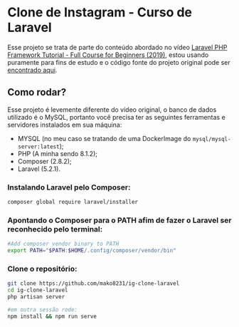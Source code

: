 # Clone de Instagram - Curso de Laravel 

Esse projeto se trata de parte do conteúdo abordado no vídeo [Laravel PHP Framework Tutorial - Full Course for Beginners (2019)](https://www.youtube.com/watch?v=ImtZ5yENzgE), estou usando puramente para fins de estudo e o código fonte do projeto original pode ser [encontrado aqui](https://github.com/coderstape/freecodegram). 

## Como rodar? 
Esse projeto é levemente diferente do vídeo original, o banco de dados utilizado é o MySQL, portanto você precisa ter as seguintes ferramentas e servidores instalados em sua máquina:
- MYSQL (no meu caso se tratando de uma DockerImage do `mysql/mysql-server:latest`);
- PHP (A minha sendo 8.1.2);
- Composer (2.8.2);
- Laravel (5.2.1).

### Instalando Laravel pelo Composer:
```bash
composer global require laravel/installer
```

### Apontando o Composer para o PATH afim de fazer o Laravel ser reconhecido pelo terminal:
```bash
#Add composer vendor binary to PATH
export PATH="$PATH:$HOME/.config/composer/vendor/bin"
```

### Clone o repositório:
```bash
git clone https://github.com/mako8231/ig-clone-laravel
cd ig-clone-laravel
php artisan server

#em outra sessão rode:
npm install && npm run serve 
```


